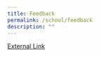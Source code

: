 ```yaml
---
title: Feedback
permalink: /school/feedback
description: ""
---
```


<a href="https://forms.cwp.gov.sg/dunearnsec/FormIKF51">External Link</a>